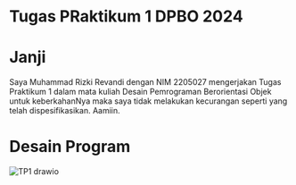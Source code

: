 # Tugas PRaktikum 1 DPBO 2024
# Janji
Saya Muhammad Rizki Revandi dengan NIM 2205027 mengerjakan Tugas Praktikum 1
dalam mata kuliah Desain Pemrograman Berorientasi Objek untuk keberkahanNya maka saya tidak
melakukan kecurangan seperti yang telah dispesifikasikan. Aamiin.

# Desain Program
![TP1 drawio](https://github.com/Rizkiraven/TP1DPBO2024/assets/107761120/763d06c0-29c7-4f74-95fe-8dc65c3ecc8a)

